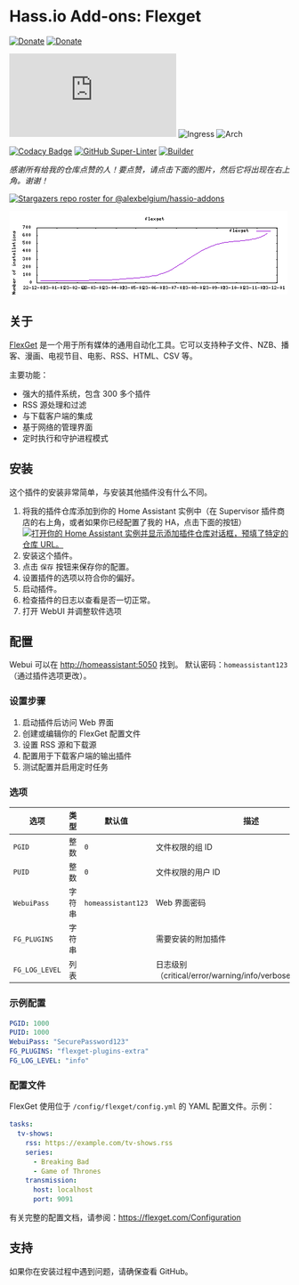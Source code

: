 # Hass.io Add-ons: Flexget

[![Donate][donation-badge]](https://www.buymeacoffee.com/alexbelgium)
[![Donate][paypal-badge]](https://www.paypal.com/donate/?hosted_button_id=DZFULJZTP3UQA)

![Version](https://img.shields.io/badge/dynamic/json?label=版本&query=%24.version&url=https%3A%2F%2Fraw.githubusercontent.com%2Falexbelgium%2Fhassio-addons%2Fmaster%2Fflexget%2Fconfig.json)
![Ingress](https://img.shields.io/badge/dynamic/json?label=Ingress&query=%24.ingress&url=https%3A%2F%2Fraw.githubusercontent.com%2Falexbelgium%2Fhassio-addons%2Fmaster%2Fflexget%2Fconfig.json)
![Arch](https://img.shields.io/badge/dynamic/json?color=success&label=Arch&query=%24.arch&url=https%3A%2F%2Fraw.githubusercontent.com%2Falexbelgium%2Fhassio-addons%2Fmaster%2Fflexget%2Fconfig.json)

[![Codacy Badge](https://app.codacy.com/project/badge/Grade/9c6cf10bdbba45ecb202d7f579b5be0e)](https://www.codacy.com/gh/alexbelgium/hassio-addons/dashboard?utm_source=github.com&utm_medium=referral&utm_content=alexbelgium/hassio-addons&utm_campaign=Badge_Grade)
[![GitHub Super-Linter](https://img.shields.io/github/actions/workflow/status/alexbelgium/hassio-addons/weekly-supelinter.yaml?label=Lint%20code%20base)](https://github.com/alexbelgium/hassio-addons/actions/workflows/weekly-supelinter.yaml)
[![Builder](https://img.shields.io/github/actions/workflow/status/alexbelgium/hassio-addons/onpush_builder.yaml?label=Builder)](https://github.com/alexbelgium/hassio-addons/actions/workflows/onpush_builder.yaml)

[donation-badge]: https://img.shields.io/badge/Buy%20me%20a%20coffee%20(no%20paypal)-%23d32f2f?logo=buy-me-a-coffee&style=flat&logoColor=white
[paypal-badge]: https://img.shields.io/badge/Buy%20me%20a%20coffee%20with%20Paypal-0070BA?logo=paypal&style=flat&logoColor=white

_感谢所有给我的仓库点赞的人！要点赞，请点击下面的图片，然后它将出现在右上角。谢谢！_

[![Stargazers repo roster for @alexbelgium/hassio-addons](https://raw.githubusercontent.com/alexbelgium/hassio-addons/master/.github/stars2.svg)](https://github.com/alexbelgium/hassio-addons/stargazers)

![downloads evolution](https://raw.githubusercontent.com/alexbelgium/hassio-addons/master/flexget/stats.png)

## 关于

[FlexGet](https://flexget.com/) 是一个用于所有媒体的通用自动化工具。它可以支持种子文件、NZB、播客、漫画、电视节目、电影、RSS、HTML、CSV 等。

主要功能：
- 强大的插件系统，包含 300 多个插件
- RSS 源处理和过滤
- 与下载客户端的集成
- 基于网络的管理界面
- 定时执行和守护进程模式

## 安装

这个插件的安装非常简单，与安装其他插件没有什么不同。

1. 将我的插件仓库添加到你的 Home Assistant 实例中（在 Supervisor 插件商店的右上角，或者如果你已经配置了我的 HA，点击下面的按钮）
   [![打开你的 Home Assistant 实例并显示添加插件仓库对话框，预填了特定的仓库 URL。](https://my.home-assistant.io/badges/supervisor_add_addon_repository.svg)](https://my.home-assistant.io/redirect/supervisor_add_addon_repository/?repository_url=https%3A%2F%2Fgithub.com%2Falexbelgium%2Fhassio-addons)
1. 安装这个插件。
1. 点击 `保存` 按钮来保存你的配置。
1. 设置插件的选项以符合你的偏好。
1. 启动插件。
1. 检查插件的日志以查看是否一切正常。
1. 打开 WebUI 并调整软件选项

## 配置

Webui 可以在 <http://homeassistant:5050> 找到。
默认密码：`homeassistant123`（通过插件选项更改）。

### 设置步骤

1. 启动插件后访问 Web 界面
2. 创建或编辑你的 FlexGet 配置文件
3. 设置 RSS 源和下载源
4. 配置用于下载客户端的输出插件
5. 测试配置并启用定时任务

### 选项

| 选项 | 类型 | 默认值 | 描述 |
|------|------|--------|-------|
| `PGID` | 整数 | `0` | 文件权限的组 ID |
| `PUID` | 整数 | `0` | 文件权限的用户 ID |
| `WebuiPass` | 字符串 | `homeassistant123` | Web 界面密码 |
| `FG_PLUGINS` | 字符串 | | 需要安装的附加插件 |
| `FG_LOG_LEVEL` | 列表 | | 日志级别（critical/error/warning/info/verbose/debug/trace） |

### 示例配置

```yaml
PGID: 1000
PUID: 1000
WebuiPass: "SecurePassword123"
FG_PLUGINS: "flexget-plugins-extra"
FG_LOG_LEVEL: "info"
```

### 配置文件

FlexGet 使用位于 `/config/flexget/config.yml` 的 YAML 配置文件。示例：

```yaml
tasks:
  tv-shows:
    rss: https://example.com/tv-shows.rss
    series:
      - Breaking Bad
      - Game of Thrones
    transmission:
      host: localhost
      port: 9091
```

有关完整的配置文档，请参阅：https://flexget.com/Configuration

## 支持

如果你在安装过程中遇到问题，请确保查看 GitHub。